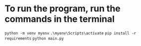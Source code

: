 
# To run the program, run the commands in the terminal
`python -m venv myenv`
`.\myenv\Scripts\activate`
`pip install -r requirements`
`python main.py`
